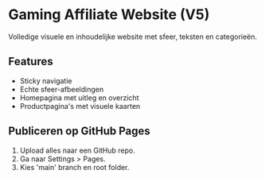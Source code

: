 
# Gaming Affiliate Website (V5)

Volledige visuele en inhoudelijke website met sfeer, teksten en categorieën.

## Features
- Sticky navigatie
- Echte sfeer-afbeeldingen
- Homepagina met uitleg en overzicht
- Productpagina's met visuele kaarten

## Publiceren op GitHub Pages
1. Upload alles naar een GitHub repo.
2. Ga naar Settings > Pages.
3. Kies 'main' branch en root folder.
